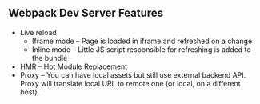 ##  Webpack Dev Server Features

* Live reload
    * Iframe mode – Page is loaded in iframe and refreshed on a change
    * Inline mode – Little JS script responsible for refreshing is added to the bundle 
* HMR – Hot Module Replacement
* Proxy – You can have local assets but still use external backend API. Proxy will translate local URL to remote one (or local, on a different host).


